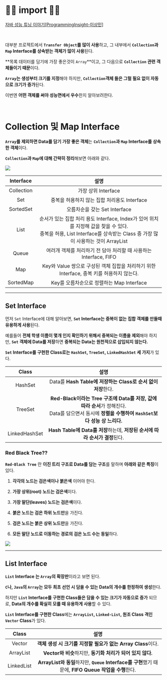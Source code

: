 # 🙆‍♂️ import 🙇‍♂️

[자바 성능 튜닝 이야기[ProgrammingInsight-이상민]](http://www.yes24.com/Product/Goods/11261731)

<br>


대부분 프로젝트에서 **`Transfer Object`를 많이 사용**하고, 그 내부에서 **`Collection`과 `Map` Interface를 상속받는 객체가 많이 사용**된다.

**목록 데이터를 담기에 가장 좋은것이 `Array`**이고, 그 다음으로 **`Collection` 관련 객체들이기 때문**이다.

**`Array`는 생성부터 크기를 지정**해야 하지만, **`Collection`객체 들은 그럴 필요 없이 자동으로 크기가 증가**된다.

이번엔 **어떤 객체를 써야 성능면에서 우수**한지 알아보려한다.

<br>

# Collection 및 Map Interface

**`Array`를 제외하면 Data를 담기 가장 좋은 객체**는 **`Collection`과 `Map` Interface를 상속한 객체**이다.

**`Collection`과 `Map`에 대해 간략히 정리**해보면 아래와 같다.

![](https://images.velog.io/images/gillog/post/e8c527d1-0b63-445d-a47b-9b829c327470/image.png)


|Interface|설명|
|:--:|:--:|
|Collection|가장 상위 Interface|
|Set|중복을 허용하지 않는 집합 처리용도 Interface|
|SortedSet|오름차순을 갖는 Set Interface|
|List|순서가 있는 집합 처리 용도 Interface, Index가 있어 위치를 지정해 값을 찾을 수 있다. <br> 중복을 허용, List Interface를 상속받는 Class 중 가장 많이 사용하는 것이 ArrayList|
|Queue|여러개 객체를 처리하기 전 담아 처리할 때 사용하는 Interface, FIFO|
|Map|Key와 Value 쌍으로 구성된 객체 집합을 처리하기 위한 Interface, 중복 키를 허용하지 않는다.|
|SortedMap|Key를 오름차순으로 정렬하는 Map Interface| 

---

## Set Interface

먼저 `Set` Interface에 대해 알아보면, **`Set` Interface는 중복이 없는 집합 객체를 만들때 유용하게 사용**된다.

예를들어 **전체 학생 이름이 몇개 인지 확인하기 위해서 중복되는 이름을 제외**해야 하지만, **`Set` 객체에 Data를 저장**하면 **중복되는 Data는 원천적으로 삽입되지 않는다.**

**`Set` Interface를 구현한 Class로는 `HashSet`, `TreeSet`, `LinkedHashSet` 세 가지**가 있다.


|Class|설명|
|:--:|:--:|
|HashSet|Data를 **Hash Table에 저장하는 Class로 순서 없이 저장**한다.|
|TreeSet|**Red-Black이라는 Tree 구조에 Data를 저장, 값에 따라 순서**가 정해진다.<br> Data를 담으면서 동시에 **정렬을 수행하여 `HashSet`보다 성능 상 느리다.**|
|LinkedHashSet|**Hash Table에 Data를 저장**하는데, **저장된 순서에 따라 순서가 결정**된다.|

### Red Black Tree??

**`Red-Black Tree`** 란 **이진 트리 구조로 Data를 담는 구조**를 말하며 **아래와 같은 특징**이 있다.

1. **각각의 노드는 검은색이나 붉은색** 이어야 한다.

2. **가장 상위(root) 노드는 검은색**이다.

3. **가장 말단(leaves) 노드는 검은색**이다.

4. **붉은 노드는 검은 하위 노드만**을 가진다.

5. **검은 노드는 붉은 상위 노드만**을 가진다.

6. **모든 말단 노드로 이동하는 경로의 검은 노드 수는 동일**하다.

![](https://images.velog.io/images/gillog/post/5e0daf53-8d83-4a43-a2f6-1dcf00f454e6/image.png)

---

## List Interface

**`List` Interface 는 `Array`의 확장판**이라고 보면 된다.

**`C`나, `Java`의 `Array`는 모두 최초 선언 시 담을 수 있는 Data의 개수를 한정하여 생성**한다.

하지만 **`List` Interface를 구현한 Class들은 담을 수 있는 크기가 자동으로 증가** 되므로, **Data의 개수를 확실히 모를 때 유용하게 사용**할 수 있다.

**`List` Interface를 구현한 Class**에는 **`ArrayList`, `Linked-List`, 원조 Class 격인 `Vector` Class**가 있다.

|Class|설명|
|:--:|:--:|
|Vector|**객체 생성 시 크기를 지정할 필요가 없는 Array Class**이다.|
|ArrayList|**Vector와 비슷**하지만, **동기화 처리가 되어 있지 않다.**|
|LinkedList|**ArrayList와 동일**하지만, **`Queue` Interface를 구현**했기 때문에, **FIFO Queue 작업을 수행**한다.|

